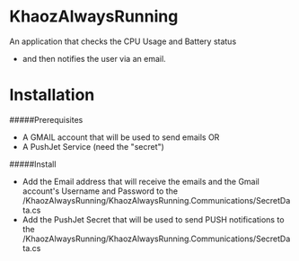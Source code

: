 # KhaozAlwaysRunning
An application that checks the CPU Usage and Battery status
- and then notifies the user via an email.

# Installation
#####Prerequisites
  - A GMAIL account that will be used to send emails
  OR
  - A PushJet Service (need the "secret")

#####Install
  - Add the Email address that will receive the emails and the Gmail account's Username and Password to the /KhaozAlwaysRunning/KhaozAlwaysRunning.Communications/SecretData.cs
  - Add the PushJet Secret that will be used to send PUSH notifications to the /KhaozAlwaysRunning/KhaozAlwaysRunning.Communications/SecretData.cs



